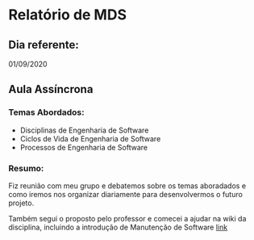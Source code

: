 # Relatório de MDS

## Dia referente:

01/09/2020


## Aula Assíncrona

### Temas Abordados:
- Disciplinas de Engenharia de Software
- Ciclos de Vida de Engenharia de Software
- Processos de Engenharia de Software

### Resumo:
Fiz reunião com meu grupo e debatemos sobre os temas aboradados e como iremos 
nos organizar diariamente para desenvolvermos o futuro projeto.

Também segui o proposto pelo professor e comecei a ajudar na wiki da disciplina,
incluindo a introdução de Manutenção de Software [link](https://aprender3.unb.br/mod/wiki/view.php?pageid=358)


